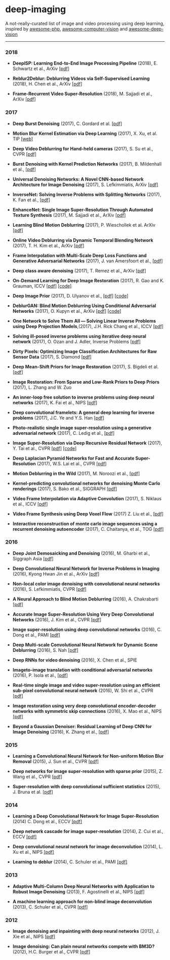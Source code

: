 # deep-imaging


A not-really-curated list of image and video processing using deep learning, inspired by [awesome-php](https://github.com/ziadoz/awesome-php), [awesome-computer-vision](https://github.com/jbhuang0604/awesome-computer-vision) and [awesome-deep-vision](https://github.com/kjw0612/awesome-deep-vision)


* * *

### 2018

- **DeepISP: Learning End-to-End Image Processing Pipeline** (2018), E. Schwartz et al., ArXiv [[pdf]](https://arxiv.org/pdf/1801.06724.pdf)

- **Reblur2Deblur: Deblurring Videos via Self-Supervised Learning** (2018), H. Chen et al., ArXiv [[pdf]](https://arxiv.org/pdf/1801.05117.pdf)

- **Frame-Recurrent Video Super-Resolution** (2018), M. Sajjadi et al., ArXiv [[pdf]](https://arxiv.org/pdf/1801.04590.pdf)

### 2017

- **Deep Burst Denoising** (2017), C. Gordard et al. [[pdf]](https://arxiv.org/pdf/1712.05790.pdf)

- **Motion Blur Kernel Estimation via Deep Learning** (2017), X. Xu, et al. TIP [[web]](https://sites.google.com/view/xiangyuxu/deepedge_tip)

- **Deep Video Deblurring for Hand-held cameras** (2017), S. Su et al., CVPR [[pdf]](http://openaccess.thecvf.com/content_cvpr_2017/papers/Su_Deep_Video_Deblurring_CVPR_2017_paper.pdf)


- **Burst Denoising with Kernel Prediction Networks** (2017), B. Mildenhall et al., [[pdf]](https://arxiv.org/pdf/1712.02327.pdf)

- **Universal Denoising Networks: A Novel CNN-based Network Architecture
for Image Denoising** (2017), S. Lefkimmiatis, ArXiv [[pdf]](https://arxiv.org/pdf/1711.07807.pdf)

- **InverseNet: Solving Inverse Problems with Splitting Networks** (2017), K. Fan et al., [[pdf]](https://arxiv.org/pdf/1712.00202.pdf)


- **EnhanceNet: Single Image Super-Resolution Through Automated Texture Synthesis** (2017), M. Sajjadi et al., ArXiv [[pdf]](https://arxiv.org/pdf/1612.07919.pdf)

- **Learning Blind Motion Deblurring** (2017), P. Wieschollek et al. ArXiv [[pdf]](https://arxiv.org/pdf/1708.04208.pdf)

- **Online Video Deblurring via Dynamic Temporal Blending Network** (2017), T. H. Kim et al., ArXiv [[pdf]](https://arxiv.org/pdf/1704.03285.pdf)

- **Frame Interpolation with Multi-Scale Deep Loss Functions and Generative Adversarial Networks** (2017), J. van Amersfoort et al., [[pdf]](https://arxiv.org/pdf/1711.06045.pdf)

- **Deep class aware denoising** (2017), T. Remez et al., ArXiv [[pdf]](https://arxiv.org/pdf/1701.01698.pdf)

- **On-Demand Learning for Deep Image Restoration** (2017), R. Gao and K. Grauman, ICCV [[pdf]](https://arxiv.org/pdf/1612.01380.pdf) [[code]](https://github.com/rhgao/on-demand-learning)

- **Deep Image Prior** (2017), D. Ulyanov et al., [[pdf]](https://sites.skoltech.ru/app/data/uploads/sites/25/2017/11/deep_image_prior.pdf) [[code]](https://github.com/DmitryUlyanov/deep-image-prior)

- **DeblurGAN: Blind Motion Deblurring Using Conditional Adversarial Networks** (2017), O. Kupyn et al., ArXiv [[pdf]](https://arxiv.org/pdf/1711.07064.pdf) [[code]](https://github.com/KupynOrest/DeblurGAN)

- **One Network to Solve Them All — Solving Linear Inverse Problems using Deep Projection Models**,(2017), J.H. Rick Chang et al., ICCV [[pdf]](http://imagesci.ece.cmu.edu/files/paper/2017/OneNet_ICCV17.pdf)

- **Solving ill-posed inverse problems using iterative deep neural network** (2017), O. Ozan and J. Adler, Inverse Problems [[pdf]](https://arxiv.org/pdf/1704.04058.pdf)

- **Dirty Pixels: Optimizing Image Classification Architectures for Raw Sensor Data** (2017), S. Diamond [[pdf]](https://arxiv.org/pdf/1701.06487.pdf)

- **Deep Mean-Shift Priors for Image Restoration** (2017), S. Bigdeli et al. [[pdf]](https://cs.umd.edu/~zwicker/publications/DeepMeanShiftPriors-NIPS2017.pdf)


- **Image Restoration: From Sparse and Low-Rank Priors to Deep Priors** (2017), L. Zhang and W. Zuo 

- **An inner-loop free solution to inverse problems using deep neural networks** (2017), K. Fai et al., NIPS [[pdf]](https://papers.nips.cc/paper/6831-an-inner-loop-free-solution-to-inverse-problems-using-deep-neural-networks.pdf)


- **Deep convolutional framelets: A general deep learning for inverse problems** (2017),  J.C. Ye and  Y.S. Han [[pdf]](https://arxiv.org/pdf/1707.00372.pdf)

- **Photo-realistic single image super-resolution using a generative adversarial network** (2017), C. Ledig et al., [[pdf]](https://arxiv.org/pdf/1609.04802.pdf)

- **Image Super-Resolution via Deep Recursive Residual Network** (2017), Y. Tai et al., CVPR [[pdf]](http://cvlab.cse.msu.edu/pdfs/Tai_Yang_Liu_CVPR2017.pdf) [[code]](https://github.com/tyshiwo/DRRN_CVPR17)

- **Deep Laplacian Pyramid Networks for Fast and Accurate Super-Resolution** (2017), W.S. Lai et al.,  CVPR [[pdf]](https://arxiv.org/pdf/1704.03915.pdf)

- **Motion Deblurring in the Wild** (2017), M. Noroozi et al., [[pdf]](https://arxiv.org/pdf/1701.01486.pdf)

- **Kernel-predicting convolutional networks for denoising Monte Carlo renderings** (2017), S. Bako et al., SIGGRAPH [[pdf]](http://cvc.ucsb.edu/graphics/Papers/SIGGRAPH2017_KPCN/PaperData/SIGGRAPH17_KPCN_LowRes.pdf)

- **Video Frame Interpolation via Adaptive Convolution** (2017), S. Niklaus et al., ICCV [[pdf]](https://arxiv.org/pdf/1703.07514.pdf)

- **Video Frame Synthesis using Deep Voxel Flow** (2017) Z. Liu et al., [[pdf]](https://arxiv.org/pdf/1702.02463.pdf)

- **Interactive reconstruction of monte carlo image sequences using a recurrent denoising autoencoder** (2017), C. Chaitanya, et al., TOG [[pdf]](http://research.nvidia.com/sites/default/files/publications/dnn_denoise_author.pdf)

### 2016

- **Deep Joint Demosaicking and Denoising** (2016),  M. Gharbi et al., Siggraph Asia [[pdf]](https://groups.csail.mit.edu/graphics/demosaicnet/data/demosaic.pdf)

- **Deep Convolutional Neural Network for Inverse Problems in Imaging** (2016), Kyong Hwan Jin et al., ArXiv [[pdf]](https://arxiv.org/pdf/1611.03679.pdf) 

- **Non-local color image denoising with convolutional neural networks** (2016), S. Lefkimmiatis, CVPR [[pdf]](https://arxiv.org/pdf/1611.06757.pdf)

- **A Neural Approach to Blind Motion Deblurring** (2016), A. Chakrabarti [[pdf]](https://arxiv.org/pdf/1603.04771v1.pdf)

- **Accurate Image Super-Resolution Using Very Deep Convolutional Networks** (2016), J. Kim et al., CVPR [[pdf]](https://www.cv-foundation.org/openaccess/content_cvpr_2016/papers/Kim_Accurate_Image_Super-Resolution_CVPR_2016_paper.pdf)

- **Image super-resolution using deep convolutional networks** (2016), C. Dong et al., PAMI [[pdf]](https://arxiv.org/pdf/1501.00092.pdf)

- **Deep Multi-scale Convolutional Neural Network for Dynamic Scene Deblurring** (2016), S. Nah [[pdf]](https://arxiv.org/pdf/1612.02177.pdf) 

- **Deep RNNs for video denoising** (2016), X. Chen et al., SPIE 

- **Imageto-image translation with conditional adversarial networks** (2016), P. Isola et al., [[pdf]](https://arxiv.org/pdf/1611.07004.pdf)

- **Real-time single image and video super-resolution using an efficient sub-pixel convolutional neural network** (2016), W. Shi et al., CVPR [[pdf]](https://www.cv-foundation.org/openaccess/content_cvpr_2016/papers/Shi_Real-Time_Single_Image_CVPR_2016_paper.pdf)

- **Image restoration using very deep convolutional encoder-decoder networks with symmetric skip connections** (2016), X. Mao et al., NIPS [[pdf]](http://papers.nips.cc/paper/6172-image-restoration-using-very-deep-convolutional-encoder-decoder-networks-with-symmetric-skip-connections.pdf)

- **Beyond a Gaussian Denoiser: Residual Learning of Deep CNN for Image Denoising** (2016), K. Zhang et al., [[pdf]](https://arxiv.org/pdf/1608.03981.pdf)

### 2015

- **Learning a Convolutional Neural Network for Non-uniform
Motion Blur Removal** (2015), J. Sun et al., CVPR [[pdf]](https://arxiv.org/pdf/1503.00593.pdf)

- **Deep networks for image super-resolution with sparse prior** (2015), Z. Wang et al., CVPR [[pdf]](http://www.cv-foundation.org/openaccess/content_iccv_2015/papers/Wang_Deep_Networks_for_ICCV_2015_paper.pdf)

- **Super-resolution with deep convolutional sufficient statistics** (2015), J. Bruna et al. [[pdf]](https://arxiv.org/pdf/1511.05666.pdf)


### 2014

- **Learning a Deep Convolutional Network for Image Super-Resolution** (2014)
C. Dong et al., ECCV [[pdf]](http://ai2-s2-pdfs.s3.amazonaws.com/5763/c2c62463c61926c7e192dcc340c4691ee3aa.pdf)

- **Deep network cascade for image super-resolution** (2014), Z. Cui et al., ECCV [[pdf]](http://citeseerx.ist.psu.edu/viewdoc/download?doi=10.1.1.679.9220&rep=rep1&type=pdf)

- **Deep convolutional neural network for image deconvolution** (2014), L. Xu et al., NIPS [[pdf]](http://papers.nips.cc/paper/5485-deep-convolutional-neural-network-for-image-deconvolution.pdf)

- **Learning to deblur** (2014), C. Schuler et al., PAMI [[pdf]](https://arxiv.org/pdf/1406.7444.pdf)

### 2013

- **Adaptive Multi-Column Deep Neural Networks
with Application to Robust Image Denoising** (2013), F. Agostinelli et al., NIPS [[pdf]](http://citeseerx.ist.psu.edu/viewdoc/download?doi=10.1.1.407.6408&rep=rep1&type=pdf) 

- **A machine learning approach for non-blind image deconvolution** (2013), C. Schuler et al., CVPR [[pdf]](http://citeseerx.ist.psu.edu/viewdoc/download?doi=10.1.1.378.7602&rep=rep1&type=pdf)

### 2012

- **Image denoising and inpainting with deep neural networks** (2012), J. Xie et al., NIPS [[pdf]](https://papers.nips.cc/paper/4686-image-denoising-and-inpainting-with-deep-neural-networks.pdf)

- **Image denoising: Can plain neural networks compete with BM3D?** (2012), H.C. Burger et al., CVPR [[pdf]](http://webdav.is.mpg.de/pixel/files/neural_denoising/paper.pdf)


